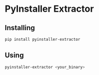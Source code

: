 # PyInstaller Extractor

## Installing

```bash
pip install pyinstaller-extractor
```

## Using

```bash
pyinstaller-extractor <your_binary>
```

